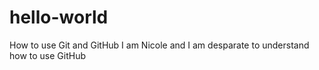 # hello-world
How to use Git and GitHub
I am Nicole and I am desparate to understand how to use GitHub
